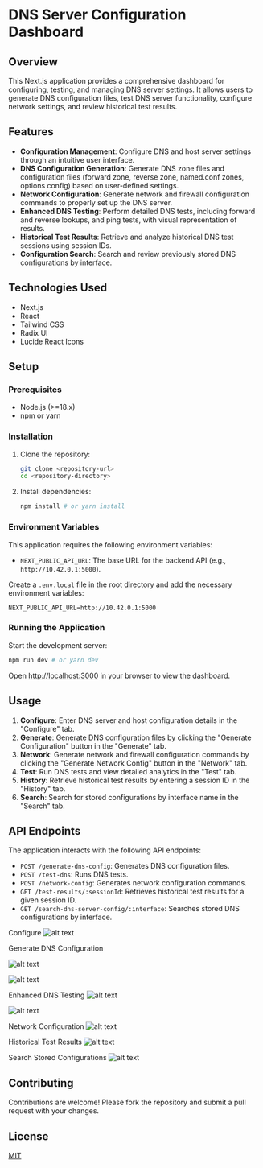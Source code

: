 # DNS Server Configuration Dashboard

## Overview

This Next.js application provides a comprehensive dashboard for configuring, testing, and managing DNS server settings. It allows users to generate DNS configuration files, test DNS server functionality, configure network settings, and review historical test results.

## Features

-   **Configuration Management**: Configure DNS and host server settings through an intuitive user interface.
-   **DNS Configuration Generation**: Generate DNS zone files and configuration files (forward zone, reverse zone, named.conf zones, options config) based on user-defined settings.
-   **Network Configuration**: Generate network and firewall configuration commands to properly set up the DNS server.
-   **Enhanced DNS Testing**: Perform detailed DNS tests, including forward and reverse lookups, and ping tests, with visual representation of results.
-   **Historical Test Results**: Retrieve and analyze historical DNS test sessions using session IDs.
-   **Configuration Search**: Search and review previously stored DNS configurations by interface.

## Technologies Used

-   Next.js
-   React
-   Tailwind CSS
-   Radix UI
-   Lucide React Icons

## Setup

### Prerequisites

-   Node.js (>=18.x)
-   npm or yarn

### Installation

1.  Clone the repository:

    ```bash
    git clone <repository-url>
    cd <repository-directory>
    ```

2.  Install dependencies:

    ```bash
    npm install # or yarn install
    ```

### Environment Variables

This application requires the following environment variables:

-   `NEXT_PUBLIC_API_URL`: The base URL for the backend API (e.g., `http://10.42.0.1:5000`).

Create a `.env.local` file in the root directory and add the necessary environment variables:

```
NEXT_PUBLIC_API_URL=http://10.42.0.1:5000
```

### Running the Application

Start the development server:

```bash
npm run dev # or yarn dev
```

Open [http://localhost:3000](http://localhost:3000) in your browser to view the dashboard.

## Usage

1.  **Configure**: Enter DNS server and host configuration details in the "Configure" tab.
2.  **Generate**: Generate DNS configuration files by clicking the "Generate Configuration" button in the "Generate" tab.
3.  **Network**: Generate network and firewall configuration commands by clicking the "Generate Network Config" button in the "Network" tab.
4.  **Test**: Run DNS tests and view detailed analytics in the "Test" tab.
5.  **History**: Retrieve historical test results by entering a session ID in the "History" tab.
6.  **Search**: Search for stored configurations by interface name in the "Search" tab.

## API Endpoints

The application interacts with the following API endpoints:

-   `POST /generate-dns-config`: Generates DNS configuration files.
-   `POST /test-dns`: Runs DNS tests.
-   `POST /network-config`: Generates network configuration commands.
-   `GET /test-results/:sessionId`: Retrieves historical test results for a given session ID.
-   `GET /search-dns-server-config/:interface`: Searches stored DNS configurations by interface.

Configure
![alt text](https://github.com/abdelouahedlabrigui/react-dns-server-configuration/dns-server-apis/screenshots/dns-server-configure-search.png)

Generate DNS Configuration

![alt text](https://github.com/abdelouahedlabrigui/dns-server-apis/screenshots/dns-server-configure-generate-p1.png?raw=true)

![alt text](https://github.com/abdelouahedlabrigui/dns-server-apis/screenshots/dns-server-configure-generate-p2.png?raw=true)

Enhanced DNS Testing
![alt text](https://github.com/abdelouahedlabrigui/dns-server-apis/screenshots/dns-server-configure-test-p1.png?raw=true)

![alt text](https://github.com/abdelouahedlabrigui/dns-server-apis/screenshots/dns-server-configure-test-p2.png?raw=true)

Network Configuration
![alt text](https://github.com/abdelouahedlabrigui/dns-server-apis/screenshots/dns-server-configure-network.png?raw=true)

Historical Test Results
![alt text](https://github.com/abdelouahedlabrigui/dns-server-apis/screenshots/dns-server-configure-history.png?raw=true)

Search Stored Configurations
![alt text](https://github.com/abdelouahedlabrigui/dns-server-apis/screenshots/dns-server-configure-search.png?raw=true)

## Contributing

Contributions are welcome! Please fork the repository and submit a pull request with your changes.

## License

[MIT](LICENSE)
